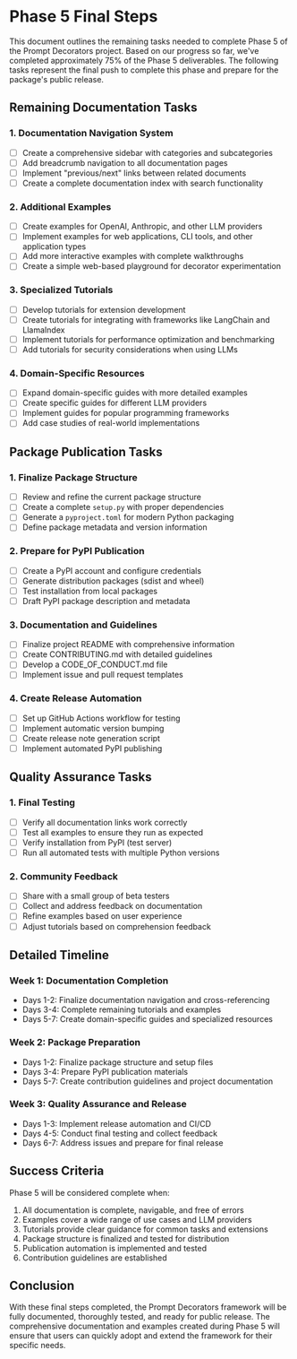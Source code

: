 # Phase 5 Final Steps

This document outlines the remaining tasks needed to complete Phase 5 of the Prompt Decorators project. Based on our progress so far, we've completed approximately 75% of the Phase 5 deliverables. The following tasks represent the final push to complete this phase and prepare for the package's public release.

## Remaining Documentation Tasks

### 1. Documentation Navigation System
- [ ] Create a comprehensive sidebar with categories and subcategories
- [ ] Add breadcrumb navigation to all documentation pages
- [ ] Implement "previous/next" links between related documents
- [ ] Create a complete documentation index with search functionality

### 2. Additional Examples
- [ ] Create examples for OpenAI, Anthropic, and other LLM providers
- [ ] Implement examples for web applications, CLI tools, and other application types
- [ ] Add more interactive examples with complete walkthroughs
- [ ] Create a simple web-based playground for decorator experimentation

### 3. Specialized Tutorials
- [ ] Develop tutorials for extension development
- [ ] Create tutorials for integrating with frameworks like LangChain and LlamaIndex
- [ ] Implement tutorials for performance optimization and benchmarking
- [ ] Add tutorials for security considerations when using LLMs

### 4. Domain-Specific Resources
- [ ] Expand domain-specific guides with more detailed examples
- [ ] Create specific guides for different LLM providers
- [ ] Implement guides for popular programming frameworks
- [ ] Add case studies of real-world implementations

## Package Publication Tasks

### 1. Finalize Package Structure
- [ ] Review and refine the current package structure
- [ ] Create a complete `setup.py` with proper dependencies
- [ ] Generate a `pyproject.toml` for modern Python packaging
- [ ] Define package metadata and version information

### 2. Prepare for PyPI Publication
- [ ] Create a PyPI account and configure credentials
- [ ] Generate distribution packages (sdist and wheel)
- [ ] Test installation from local packages
- [ ] Draft PyPI package description and metadata

### 3. Documentation and Guidelines
- [ ] Finalize project README with comprehensive information
- [ ] Create CONTRIBUTING.md with detailed guidelines
- [ ] Develop a CODE_OF_CONDUCT.md file
- [ ] Implement issue and pull request templates

### 4. Create Release Automation
- [ ] Set up GitHub Actions workflow for testing
- [ ] Implement automatic version bumping
- [ ] Create release note generation script
- [ ] Implement automated PyPI publishing

## Quality Assurance Tasks

### 1. Final Testing
- [ ] Verify all documentation links work correctly
- [ ] Test all examples to ensure they run as expected
- [ ] Verify installation from PyPI (test server)
- [ ] Run all automated tests with multiple Python versions

### 2. Community Feedback
- [ ] Share with a small group of beta testers
- [ ] Collect and address feedback on documentation
- [ ] Refine examples based on user experience
- [ ] Adjust tutorials based on comprehension feedback

## Detailed Timeline

### Week 1: Documentation Completion
- Days 1-2: Finalize documentation navigation and cross-referencing
- Days 3-4: Complete remaining tutorials and examples
- Days 5-7: Create domain-specific guides and specialized resources

### Week 2: Package Preparation
- Days 1-2: Finalize package structure and setup files
- Days 3-4: Prepare PyPI publication materials
- Days 5-7: Create contribution guidelines and project documentation

### Week 3: Quality Assurance and Release
- Days 1-3: Implement release automation and CI/CD
- Days 4-5: Conduct final testing and collect feedback
- Days 6-7: Address issues and prepare for final release

## Success Criteria

Phase 5 will be considered complete when:

1. All documentation is complete, navigable, and free of errors
2. Examples cover a wide range of use cases and LLM providers
3. Tutorials provide clear guidance for common tasks and extensions
4. Package structure is finalized and tested for distribution
5. Publication automation is implemented and tested
6. Contribution guidelines are established

## Conclusion

With these final steps completed, the Prompt Decorators framework will be fully documented, thoroughly tested, and ready for public release. The comprehensive documentation and examples created during Phase 5 will ensure that users can quickly adopt and extend the framework for their specific needs. 